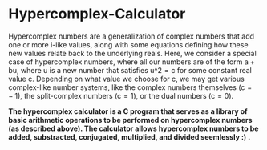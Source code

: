 # Hypercomplex-Calculator
Hypercomplex numbers are a generalization of complex numbers that add one or more i-like values, along with some equations defining how these new values relate back to the underlying reals. Here, we consider a special case of hypercomplex numbers, where all our numbers are of the form a + bu, where u is a new number that satisfies u^2 = c for some constant real value c. Depending on what value we choose for c, we may get various complex-like number systems, like the complex numbers themselves (c =  − 1), the split-complex numbers (c = 1), or the dual numbers (c = 0).

**The hypercomplex calculator is a C program that serves as a library of basic arithmetic operations to be performed on hypercomplex numbers (as described above). The calculator allows hypercomplex numbers to be added, substracted, conjugated, multiplied, and divided seemlessly :) .**
